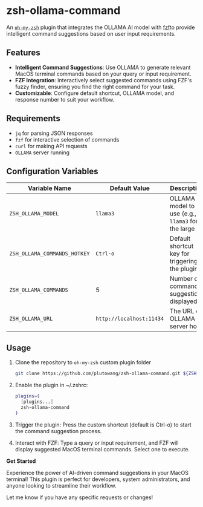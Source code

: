 # zsh-ollama-command

An [`oh-my-zsh`](https://ohmyz.sh) plugin that integrates the OLLAMA AI model 
with [fzf](https://github.com/junegunn/fzf)to provide intelligent command 
suggestions based on user input requirements.

## Features

* **Intelligent Command Suggestions**: Use OLLAMA to generate relevant MacOS
  terminal commands based on your query or input requirement.
* **FZF Integration**: Interactively select suggested commands using FZF's fuzzy
  finder, ensuring you find the right command for your task.
* **Customizable**: Configure default shortcut, OLLAMA model, and response number
  to suit your workflow.

## Requirements

* `jq` for parsing JSON responses
* `fzf` for interactive selection of commands
* `curl` for making API requests
* `OLLAMA` server running

## Configuration Variables

| Variable Name                | Default Value            | Description                                       |
|------------------------------|--------------------------|---------------------------------------------------|
| `ZSH_OLLAMA_MODEL`           | `llama3`                 | OLLAMA model to use (e.g., `llama3` for the large |
| `ZSH_OLLAMA_COMMANDS_HOTKEY` | `Ctrl-o`                 | Default shortcut key for triggering the plugin    |
| `ZSH_OLLAMA_COMMANDS`        | 5                        | Number of command suggestions displayed           |
| `ZSH_OLLAMA_URL`             | `http://localhost:11434` | The URL of OLLAMA server host                     |

## Usage

1. Clone the repository to `oh-my-zsh` custom plugin folder
    ```bash
    git clone https://github.com/plutowang/zsh-ollama-command.git ${ZSH_CUSTOM:-~/.oh-my-zsh/custom}/plugins/zsh-ollama-command
    ```

2. Enable the plugin in ~/.zshrc:
    ```bash
    plugins=(
      [plugins...]
      zsh-ollama-command
    )
    ```
3. Trigger the plugin: Press the custom shortcut (default is Ctrl-o) to start
   the command suggestion process.
4. Interact with FZF: Type a query or input requirement, and FZF will display
   suggested MacOS terminal commands. Select one to execute.

**Get Started**

Experience the power of AI-driven command suggestions in your MacOS terminal! This
plugin is perfect for developers, system administrators, and anyone looking to
streamline their workflow.

Let me know if you have any specific requests or changes!
